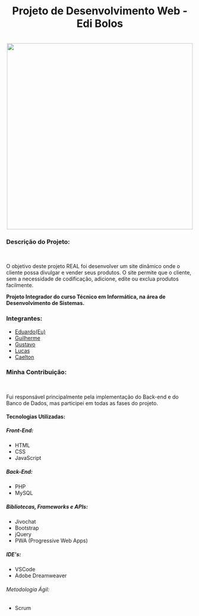 <h1 align="center">Projeto de Desenvolvimento Web - Edi Bolos</h1>
<br>
<div align="center">
<img src="img/image2.png" border="0" width="500"></a>
</div>
<H3>Descrição do Projeto:</H3>
<br>
<p>O objetivo deste projeto REAL foi desenvolver um site dinâmico onde o cliente possa divulgar e vender seus produtos. O site permite que o cliente, sem a necessidade de codificação, adicione, edite ou exclua produtos facilmente.</p>

<p><b>Projeto Integrador do curso Técnico em Informática, na área de Desenvolvimento de Sistemas.</b></p>

<H3>Integrantes:</H3>
<ul>
<li><a href="https://github.com/Edu-Ramos-dev">Eduardo(Eu)</a></li>
<li><a href="https://github.com/GuilhermeHSV">Guilherme</a></li>
<li><a href="https://github.com/GustavoSantos69">Gustavo</a></li>
<li><a href="https://github.com/LucasFelippe011">Lucas</a></li>
<li><a href="https://github.com/kaelton01">Caelton</a></li>
</ul>

<H3>Minha Contribuição:</H3>
<br>
<p>Fui responsável principalmente pela implementação do Back-end e do Banco de Dados, mas participei em todas as fases do projeto.</p>


<H4>Tecnologias Utilizadas:</H4>

<H5>Front-End:</H5>
<ul>
<li>HTML</li>
<li>CSS</li>
<li>JavaScript</li>
</ul>

<H5>Back-End:</H5>
<ul>
<li>PHP</li>
<li>MySQL</li>
</ul>

<H5>Bibliotecas, Frameworks e APIs:</H5>
<ul>
<li>Jivochat</li>
<li>Bootstrap</li>
<li>jQuery</li>
<li>PWA (Progressive Web Apps)</li>
</ul>

<H5>IDE's:</H5>
<ul>
<li>VSCode</li>
<li>Adobe Dreamweaver</li>
</ul>

<H6>Metodologia Ágil:</H6>
<ul>
<li>Scrum</li>
</ul>
